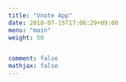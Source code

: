```yaml
---
title: "Vnote App"
date: 2018-07-15T17:06:29+09:00
menu: "main"
weight: 50


comment: false
mathjax: false
---
```

